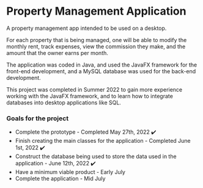 # Property Management Application

A property management app intended to be used on a desktop.

For each property that is being managed, one will be able to modify the monthly rent, track expenses, 
view the commission they make, and the amount that the owner earns per month. 

The application was coded in Java, and used the JavaFX framework for the front-end development, and a MySQL database was used for the back-end development. 

This project was completed in Summer 2022 to gain more experience working with the JavaFX framework, and to learn how to integrate databases into desktop applications like SQL.

### Goals for the project

- Complete the prototype - Completed May 27th, 2022 ✔️
- Finish creating the main classes for the application - Completed June 1st, 2022 ✔️
- Construct the database being used to store the data used in the application - June 12th, 2022 ✔️
- Have a minimum viable product - Early July
- Complete the application - Mid July
